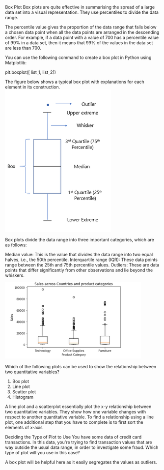 Box Plot
Box plots are quite effective in summarising the spread of a large data set into a visual representation. They use percentiles to divide the data range. 

The percentile value gives the proportion of the data range that falls below a chosen data point when all the data points are arranged in the descending order. For example, if a data point with a value of 700 has a percentile value of 99% in a data set, then it means that 99% of the values in the data set are less than 700.

You can use the following command to create a box plot in Python using Matplotlib:

plt.boxplot([ list_1, list_2])

 

The figure below shows a typical box plot with explanations for each element in its construction.
![alt text](image.png)

Box plots divide the data range into three important categories, which are as follows:

Median value: This is the value that divides the data range into two equal halves, i.e., the 50th percentile.
Interquartile range (IQR): These data points range between the 25th and 75th percentile values.
Outliers: These are data points that differ significantly from other observations and lie beyond the whiskers.

![alt text](image-1.png)

Which of the following plots can be used to show the relationship between two quantitative variables?

1. Box plot
2. Line plot
3. Scatter plot
4. Histogram

 A line plot and a scatterplot essentially plot the x-y relationship between two quantitative variables. They show how one variable changes with respect to another quantitative variable. To find a relationship using a line plot, one additional step that you have to complete is to first sort the elements of x-axis

 Deciding the Type of Plot to Use
You have some data of credit card transactions. In this data, you're trying to find transaction values that are way outside the usual data range, in order to investigate some fraud.
Which type of plot will you use in this case?

A box plot will be helpful here as it easily segregates the values as outliers.